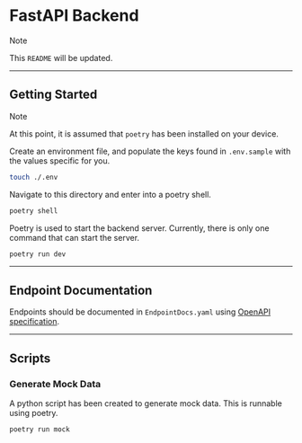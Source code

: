 
# FastAPI Backend

> [!NOTE]
> This `README` will be updated.

---

## Getting Started

> [!NOTE]
> At this point, it is assumed that `poetry` has been installed on your device.

Create an environment file, and populate the keys found in `.env.sample` with the values specific for you.

```bash
touch ./.env
```

Navigate to this directory and enter into a poetry shell.

```bash
poetry shell
```

Poetry is used to start the backend server. Currently, there is only one command that can start the server.

```bash
poetry run dev
```

---

## Endpoint Documentation

Endpoints should be documented in `EndpointDocs.yaml` using [OpenAPI specification](https://swagger.io/docs/specification/basic-structure/).

---

## Scripts

### Generate Mock Data

A python script has been created to generate mock data. This is runnable using poetry.

```bash
poetry run mock
```
